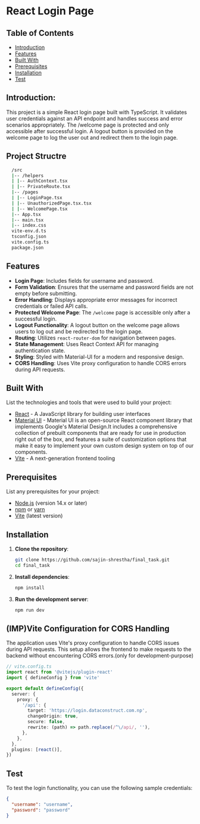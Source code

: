 # React Login Page

## Table of Contents

- [Introduction](#introduction)
- [Features](#features)
- [Built With](#built-with)
- [Prerequisites](#prerequisites)
- [Installation](#installation)
- [Test](#test)

## Introduction:

This project is a simple React login page built with TypeScript. It validates user credentials against an API endpoint and handles success and error scenarios appropriately. The /welcome page is protected and only accessible after successful login. A logout button is provided on the welcome page to log the user out and redirect them to the login page.

## Project Structre

```bash
  /src
  |-- /helpers
  | |-- AuthContext.tsx
  | |-- PrivateRoute.tsx
  |-- /pages
  | |-- LoginPage.tsx
  | |-- UnauthorizedPage.tsx.tsx
  | |-- WelcomePage.tsx
  |-- App.tsx
  |-- main.tsx
  |-- index.css
  vite-env.d.ts
  tsconfig.json
  vite.config.ts
  package.json
```

## Features

- **Login Page**: Includes fields for username and password.
- **Form Validation**: Ensures that the username and password fields are not empty before submitting.
- **Error Handling**: Displays appropriate error messages for incorrect credentials or failed API calls.
- **Protected Welcome Page**: The `/welcome` page is accessible only after a successful login.
- **Logout Functionality**: A logout button on the welcome page allows users to log out and be redirected to the login page.
- **Routing**: Utilizes `react-router-dom` for navigation between pages.
- **State Management**: Uses React Context API for managing authentication state.
- **Styling**: Styled with Material-UI for a modern and responsive design.
- **CORS Handling**: Uses Vite proxy configuration to handle CORS errors during API requests.

## Built With

List the technologies and tools that were used to build your project:

- [React](https://reactjs.org/) - A JavaScript library for building user interfaces
- [Material UI](https://mui.com/material-ui/getting-started/) - Material UI is an open-source React component library that implements Google's Material Design.It includes a comprehensive collection of prebuilt components that are ready for use in production right out of the box, and features a suite of customization options that make it easy to implement your own custom design system on top of our components.
- [Vite](https://vitejs.dev/) - A next-generation frontend tooling

## Prerequisites

List any prerequisites for your project:

- [Node.js](https://nodejs.org/) (version 14.x or later)
- [npm](https://www.npmjs.com/) or [yarn](https://yarnpkg.com/)
- [Vite](https://vitejs.dev/) (latest version)

## Installation

1. **Clone the repository**:

   ```bash
   git clone https://github.com/sajin-shrestha/final_task.git
   cd final_task
   ```

2. **Install dependencies**:

   ```bash
   npm install
   ```

3. **Run the development server**:

   ```bash
   npm run dev
   ```

## (IMP)Vite Configuration for CORS Handling

The application uses Vite's proxy configuration to handle CORS issues during API requests. This setup allows the frontend to make requests to the backend without encountering CORS errors.(only for development-purpose)

```ts
// vite.config.ts
import react from '@vitejs/plugin-react'
import { defineConfig } from 'vite'

export default defineConfig({
  server: {
    proxy: {
      '/api': {
        target: 'https://login.dataconstruct.com.np',
        changeOrigin: true,
        secure: false,
        rewrite: (path) => path.replace(/^\/api/, ''),
      },
    },
  },
  plugins: [react()],
})
```

## Test

To test the login functionality, you can use the following sample credentials:

```json
{
  "username": "username",
  "password": "password"
}
```

